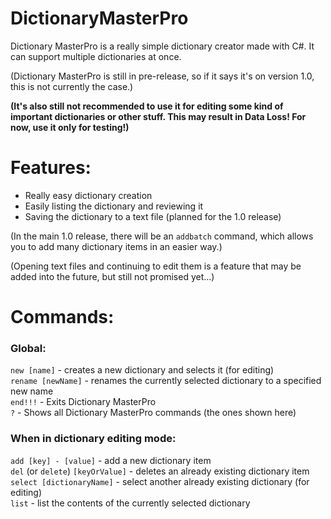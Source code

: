 # DictionaryMasterPro
Dictionary MasterPro is a really simple dictionary creator made with C#. It can support multiple dictionaries at once.

(Dictionary MasterPro is still in pre-release, so if it says it's on version 1.0, this is not currently the case.)

<b>(It's also still not recommended to use it for editing some kind of important dictionaries or other stuff. This may result in Data Loss! For now, use it only for testing!)</b>

<h1>Features:</h1>

- Really easy dictionary creation
- Easily listing the dictionary and reviewing it
- Saving the dictionary to a text file (planned for the 1.0 release)

(In the main 1.0 release, there will be an ````addbatch```` command, which allows you to add many dictionary items in an easier way.)

(Opening text files and continuing to edit them is a feature that may be added into the future, but still not promised yet...)

<h1>Commands:</h1>

<h3>Global:</h3>

````new [name]```` - creates a new dictionary and selects it (for editing)
<br>
````rename [newName]```` - renames the currently selected dictionary to a specified new name
<br>
````end!!!```` - Exits Dictionary MasterPro
<br>
````?```` - Shows all Dictionary MasterPro commands (the ones shown here)

<h3>When in dictionary editing mode:</h3>

````add [key] - [value]```` - add a new dictionary item
<br>
````del```` (or ````delete````) ````[keyOrValue]```` - deletes an already existing dictionary item
<br>
````select [dictionaryName]```` - select another already existing dictionary (for editing)
<br>
````list```` - list the contents of the currently selected dictionary
